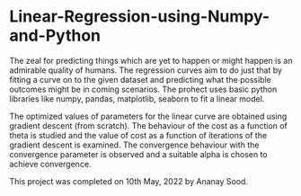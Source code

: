 # Linear-Regression-using-Numpy-and-Python

The zeal for predicting things which are yet to happen or might happen is an admirable quality of humans. The regression curves aim to do just that by fitting a curve on to the given dataset and predicting what the possible outcomes might be in coming scenarios. The prohect uses basic python libraries like numpy, pandas, matplotlib, seaborn to fit a linear model.

The optimized values of parameters for the linear curve are obtained using gradient descent (from scratch). The behaviour of the cost as a function of theta is studied and the value of cost as a function of iterations of the gradient descent is examined. The convergence behaviour with the convergence parameter is observed and a suitable alpha is chosen to achieve convergence.

This project was completed on 10th May, 2022 by Ananay Sood.
